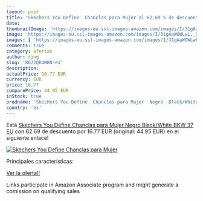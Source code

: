 ```yaml
---
layout: post
title: 'Skechers You Define  Chanclas para Mujer al 62.69 % de descuento'
date: 
thumbnailImage: 'https://images-eu.ssl-images-amazon.com/images/I/31gAaWOWLwL._SL200_.jpg'
image: 'https://images-eu.ssl-images-amazon.com/images/I/31gAaWOWLwL._SL200_.jpg'
images: [ 'https://images-eu.ssl-images-amazon.com/images/I/31gAaWOWLwL._SL200_.jpg' ]
comments: true
category: ofertas
author: ring
slug: 'B072QR4WRN-es'
description:
actualPrice: 16.77 EUR
currency: EUR
price: 16.77
comparePrice: 44.95 EUR
inStock: true
prodname: 'Skechers You Define  Chanclas para Mujer  Negro  Black/White BKW   37 EU'
country: 'es'
---
```


Está [Skechers You Define  Chanclas para Mujer  Negro  Black/White BKW   37 EU](https://www.amazon.es/dp/B072QR4WRN/?tag=tolees-21) con 62.69 de descuento por 16.77 EUR (original: 44.95 EUR) en el siguiente enlace!

[![Skechers You Define  Chanclas para Mujer](https://images-eu.ssl-images-amazon.com/images/I/31gAaWOWLwL._SL200_.jpg)](https://www.amazon.es/dp/B072QR4WRN/?tag=tolees-21)

Principales características:


[Ver la oferta!!](https://www.amazon.es/dp/B072QR4WRN/?tag=tolees-21)

Links participate in Amazon Associate program and might generate a comission on qualifying sales


